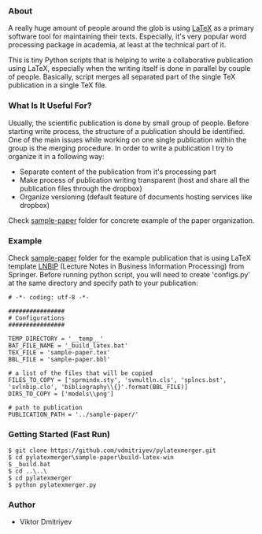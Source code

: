 ### About

A really huge amount of people around the glob is using [LaTeX](http://www.latex-project.org/) as a primary software tool for maintaining their texts. Especially, it's very popular word processing package in academia, at least at the technical part of it.

This is tiny Python scripts that is helping to write a collaborative publication using LaTeX, especially when the writing itself is done in parallel by couple of people. Basically, script merges all separated part of the single TeX publication in a single TeX file.

### What Is It Useful For?

Usually, the scientific publication is done by small group of people. Before starting write process, the structure of a publication should be identified. One of the main issues while working on one single publication within the group is the merging procedure. In order to write a publication I try to organize it in a following way:

* Separate content of the publication from it's processing part
* Make process of publication writing transparent (host and share all the publication files through the dropbox)
* Organize versioning (default feature of documents hosting services like dropbox)

Check [sample-paper](sample-paper) folder for concrete example of the paper organization.

### Example

Check [sample-paper](sample-paper) folder for the example publication that is using LaTeX template [LNBIP](http://www.springer.com/computer/lncs?SGWID=0-164-6-793326-0) (Lecture Notes in Business Information Processing) from Springer. Before running python script, you will need to create 'configs.py' at the same directory and specify path to your publication:

```
# -*- coding: utf-8 -*-

################
# Configurations
################

TEMP_DIRECTORY = '__temp__'
BAT_FILE_NAME = '_build_latex.bat'
TEX_FILE = 'sample-paper.tex'
BBL_FILE = 'sample-paper.bbl'

# a list of the files that will be copied
FILES_TO_COPY = ['sprmindx.sty', 'svmultln.cls', 'splncs.bst', 'svlnbip.clo', 'bibliography\\{}'.format(BBL_FILE)]
DIRS_TO_COPY = ['models\\png']

# path to publication
PUBLICATION_PATH = '../sample-paper/'
```

### Getting Started (Fast Run)

```
$ git clone https://github.com/vdmitriyev/pylatexmerger.git
$ cd pylatexmerger\sample-paper\build-latex-win
$ _build.bat
$ cd ..\..\
$ cd pylatexmerger
$ python pylatexmerger.py
```


### Author

* Viktor Dmitriyev
